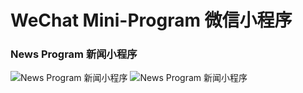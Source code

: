 # WeChat Mini-Program 微信小程序

### News Program 新闻小程序
![News Program 新闻小程序](image/home)
![News Program 新闻小程序](image/detail)